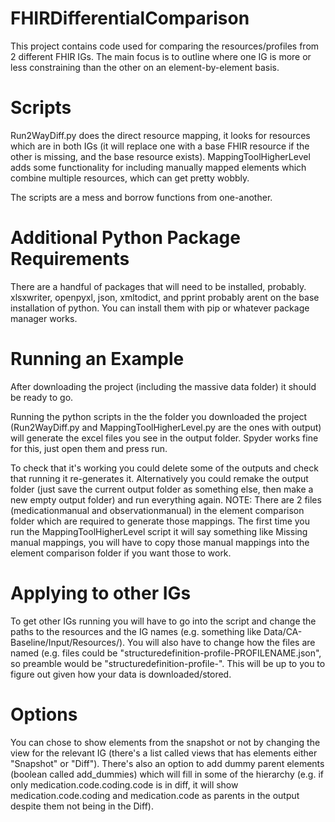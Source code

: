 # FHIRDifferentialComparison
This project contains code used for comparing the resources/profiles from 2 different FHIR IGs. The main focus is to outline where one IG is more or less constraining than the other on an element-by-element basis.

# Scripts

Run2WayDiff.py does the direct resource mapping, it looks for resources which are in both IGs (it will replace one with a base FHIR resource if the other is missing, and the base resource exists).
MappingToolHigherLevel adds some functionality for including manually mapped elements which combine multiple resources, which can get pretty wobbly.

The scripts are a mess and borrow functions from one-another.

# Additional Python Package Requirements
There are a handful of packages that will need to be installed, probably. xlsxwriter, openpyxl, json, xmltodict, and pprint probably arent on the base installation of python. You can install them with pip or whatever package manager works.

# Running an Example
After downloading the project (including the massive data folder) it should be ready to go.

Running the python scripts in the the folder you downloaded the project (Run2WayDiff.py and MappingToolHigherLevel.py are the ones with output) will generate the excel files you see in the output folder. Spyder works fine for this, just open them and press run.

To check that it's working you could delete some of the outputs and check that running it re-generates it. Alternatively you could remake the output folder (just save the current output folder as something else, then make a new empty output folder) and run everything again.
NOTE: There are 2 files (medicationmanual and observationmanual) in the element comparison folder which are required to generate those mappings. The first time you run the MappingToolHigherLevel script it will say something like Missing manual mappings, you will have to copy those manual mappings into the element comparison folder if you want those to work.
  
# Applying to other IGs
To get other IGs running you will have to go into the script and change the paths to the resources and the IG names (e.g. something like Data/CA-Baseline/Input/Resources/). You will also have to change how the files are named (e.g. files could be "structuredefinition-profile-PROFILENAME.json", so preamble would be "structuredefinition-profile-". This will be up to you to figure out given how your data is downloaded/stored.

# Options
You can chose to show elements from the snapshot or not by changing the view for the relevant IG (there's a list called views that has elements either "Snapshot" or "Diff"). There's also an option to add dummy parent elements (boolean called add_dummies) which will fill in some of the hierarchy (e.g. if only medication.code.coding.code is in diff, it will show medication.code.coding and medication.code as parents in the output despite them not being in the Diff).
